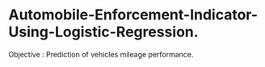 # Automobile-Enforcement-Indicator-Using-Logistic-Regression.
Objective : Prediction of vehicles mileage performance.
